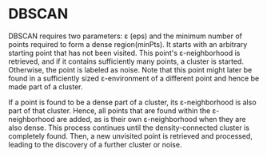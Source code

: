 # DBSCAN
DBSCAN requires two parameters: ε (eps) and the minimum number of points required to form a dense region(minPts). It starts with an arbitrary starting point that has not been visited. This point's ε-neighborhood is retrieved, and if it contains sufficiently many points, a cluster is started. Otherwise, the point is labeled as noise. Note that this point might later be found in a sufficiently sized ε-environment of a different point and hence be made part of a cluster.

If a point is found to be a dense part of a cluster, its ε-neighborhood is also part of that cluster. Hence, all points that are found within the ε-neighborhood are added, as is their own ε-neighborhood when they are also dense. This process continues until the density-connected cluster is completely found. Then, a new unvisited point is retrieved and processed, leading to the discovery of a further cluster or noise.
